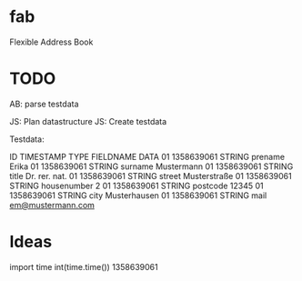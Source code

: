 fab
===

Flexible Address Book


TODO
====

AB: parse testdata

JS: Plan datastructure
JS: Create testdata



Testdata:

ID TIMESTAMP TYPE FIELDNAME DATA
01 1358639061 STRING prename Erika
01 1358639061 STRING surname Mustermann
01 1358639061 STRING title Dr. rer. nat.
01 1358639061 STRING street Musterstraße
01 1358639061 STRING housenumber 2
01 1358639061 STRING postcode 12345
01 1358639061 STRING city Musterhausen
01 1358639061 STRING mail em@mustermann.com



Ideas 
=====
import time
int(time.time())
1358639061

